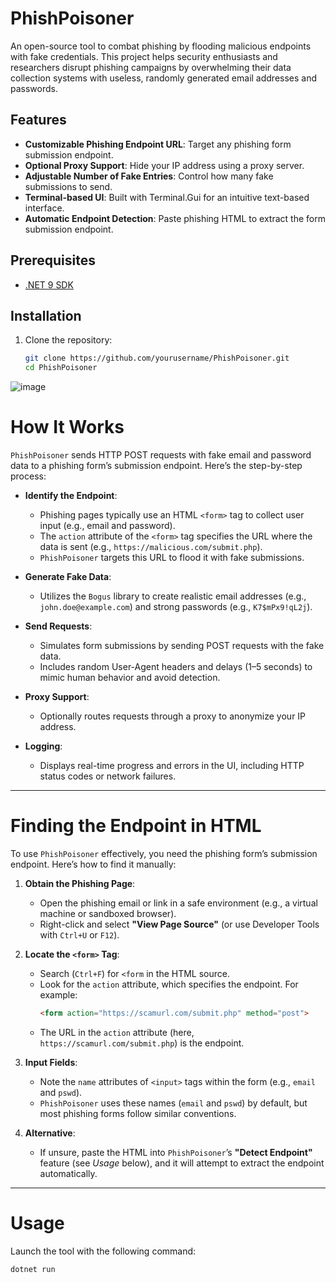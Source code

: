 # PhishPoisoner

An open-source tool to combat phishing by flooding malicious endpoints with fake credentials. This project helps security enthusiasts and researchers disrupt phishing campaigns by overwhelming their data collection systems with useless, randomly generated email addresses and passwords.

## Features
- **Customizable Phishing Endpoint URL**: Target any phishing form submission endpoint.
- **Optional Proxy Support**: Hide your IP address using a proxy server.
- **Adjustable Number of Fake Entries**: Control how many fake submissions to send.
- **Terminal-based UI**: Built with Terminal.Gui for an intuitive text-based interface.
- **Automatic Endpoint Detection**: Paste phishing HTML to extract the form submission endpoint.

## Prerequisites
- [.NET 9 SDK](https://dotnet.microsoft.com/download/dotnet/9.0)

## Installation
1. Clone the repository:
   ```bash
   git clone https://github.com/yourusername/PhishPoisoner.git
   cd PhishPoisoner

![image](https://github.com/user-attachments/assets/9a691dfe-6db2-476e-b0cf-799d876ff390)


# How It Works

`PhishPoisoner` sends HTTP POST requests with fake email and password data to a phishing form’s submission endpoint. Here’s the step-by-step process:

- **Identify the Endpoint**:
  - Phishing pages typically use an HTML `<form>` tag to collect user input (e.g., email and password).
  - The `action` attribute of the `<form>` tag specifies the URL where the data is sent (e.g., `https://malicious.com/submit.php`).
  - `PhishPoisoner` targets this URL to flood it with fake submissions.

- **Generate Fake Data**:
  - Utilizes the `Bogus` library to create realistic email addresses (e.g., `john.doe@example.com`) and strong passwords (e.g., `K7$mPx9!qL2j`).

- **Send Requests**:
  - Simulates form submissions by sending POST requests with the fake data.
  - Includes random User-Agent headers and delays (1–5 seconds) to mimic human behavior and avoid detection.

- **Proxy Support**:
  - Optionally routes requests through a proxy to anonymize your IP address.

- **Logging**:
  - Displays real-time progress and errors in the UI, including HTTP status codes or network failures.

---

# Finding the Endpoint in HTML

To use `PhishPoisoner` effectively, you need the phishing form’s submission endpoint. Here’s how to find it manually:

1. **Obtain the Phishing Page**:
   - Open the phishing email or link in a safe environment (e.g., a virtual machine or sandboxed browser).
   - Right-click and select **"View Page Source"** (or use Developer Tools with `Ctrl+U` or `F12`).

2. **Locate the `<form>` Tag**:
   - Search (`Ctrl+F`) for `<form` in the HTML source.
   - Look for the `action` attribute, which specifies the endpoint. For example:
     ```html
     <form action="https://scamurl.com/submit.php" method="post">
     ```
   - The URL in the `action` attribute (here, `https://scamurl.com/submit.php`) is the endpoint.

3. **Input Fields**:
   - Note the `name` attributes of `<input>` tags within the form (e.g., `email` and `pswd`).
   - `PhishPoisoner` uses these names (`email` and `pswd`) by default, but most phishing forms follow similar conventions.

4. **Alternative**:
   - If unsure, paste the HTML into `PhishPoisoner`’s **"Detect Endpoint"** feature (see *Usage* below), and it will attempt to extract the endpoint automatically.

---

# Usage

Launch the tool with the following command:

```bash
dotnet run
